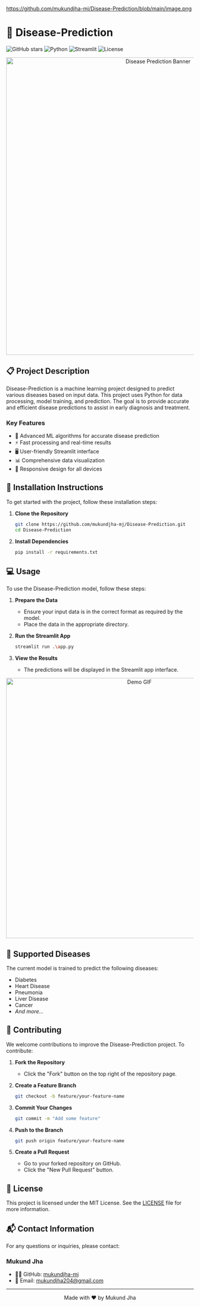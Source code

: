 
https://github.com/mukundjha-mj/Disease-Prediction/blob/main/image.png


# 🔬 Disease-Prediction

![GitHub stars](https://img.shields.io/github/stars/mukundjha-mj/Disease-Prediction?style=social)
![Python](https://img.shields.io/badge/Python-3.7+-blue.svg)
![Streamlit](https://img.shields.io/badge/Streamlit-1.0+-red.svg)
![License](https://img.shields.io/badge/License-MIT-green.svg)

<p align="center">
  <img src="https://raw.githubusercontent.com/mukundjha-mj/Disease-Prediction/main/assets/banner.png" alt="Disease Prediction Banner" width="800">
</p>

## 📋 Project Description

Disease-Prediction is a machine learning project designed to predict various diseases based on input data. This project uses Python for data processing, model training, and prediction. The goal is to provide accurate and efficient disease predictions to assist in early diagnosis and treatment.

### Key Features
- 🧠 Advanced ML algorithms for accurate disease prediction
- ⚡ Fast processing and real-time results
- 🖥️ User-friendly Streamlit interface
- 📊 Comprehensive data visualization
- 📱 Responsive design for all devices

## 🚀 Installation Instructions

To get started with the project, follow these installation steps:

1. **Clone the Repository**
   ```bash
   git clone https://github.com/mukundjha-mj/Disease-Prediction.git
   cd Disease-Prediction
   ```

2. **Install Dependencies**
   ```bash
   pip install -r requirements.txt
   ```

## 💻 Usage

To use the Disease-Prediction model, follow these steps:

1. **Prepare the Data**
   - Ensure your input data is in the correct format as required by the model.
   - Place the data in the appropriate directory.

2. **Run the Streamlit App**
   ```bash
   streamlit run .\app.py
   ```

3. **View the Results**
   - The predictions will be displayed in the Streamlit app interface.

<p align="center">
  <img src="https://raw.githubusercontent.com/mukundjha-mj/Disease-Prediction/main/assets/demo.gif" alt="Demo GIF" width="700">
</p>

## 🧪 Supported Diseases

The current model is trained to predict the following diseases:
- Diabetes
- Heart Disease
- Pneumonia
- Liver Disease
- Cancer
- *And more...*

## 🤝 Contributing

We welcome contributions to improve the Disease-Prediction project. To contribute:

1. **Fork the Repository**
   - Click the "Fork" button on the top right of the repository page.

2. **Create a Feature Branch**
   ```bash
   git checkout -b feature/your-feature-name
   ```

3. **Commit Your Changes**
   ```bash
   git commit -m "Add some feature"
   ```

4. **Push to the Branch**
   ```bash
   git push origin feature/your-feature-name
   ```

5. **Create a Pull Request**
   - Go to your forked repository on GitHub.
   - Click the "New Pull Request" button.

## 📝 License

This project is licensed under the MIT License. See the [LICENSE](LICENSE) file for more information.

## 📬 Contact Information

For any questions or inquiries, please contact:

### Mukund Jha
- 👨‍💻 GitHub: [mukundjha-mj](https://github.com/mukundjha-mj)
- 📧 Email: mukundjha204@gmail.com



---

<p align="center">Made with ❤️ by Mukund Jha</p>